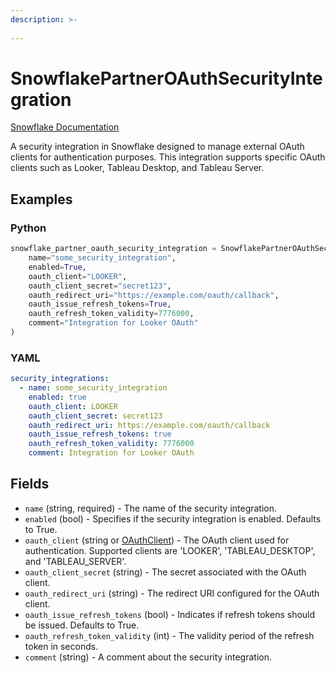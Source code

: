 ```yaml
---
description: >-
  
---
```


# SnowflakePartnerOAuthSecurityIntegration

[Snowflake Documentation](https://docs.snowflake.com/en/sql-reference/sql/create-security-integration.html)

A security integration in Snowflake designed to manage external OAuth clients for authentication purposes.
This integration supports specific OAuth clients such as Looker, Tableau Desktop, and Tableau Server.


## Examples

### Python

```python
snowflake_partner_oauth_security_integration = SnowflakePartnerOAuthSecurityIntegration(
    name="some_security_integration",
    enabled=True,
    oauth_client="LOOKER",
    oauth_client_secret="secret123",
    oauth_redirect_uri="https://example.com/oauth/callback",
    oauth_issue_refresh_tokens=True,
    oauth_refresh_token_validity=7776000,
    comment="Integration for Looker OAuth"
)
```


### YAML

```yaml
security_integrations:
  - name: some_security_integration
    enabled: true
    oauth_client: LOOKER
    oauth_client_secret: secret123
    oauth_redirect_uri: https://example.com/oauth/callback
    oauth_issue_refresh_tokens: true
    oauth_refresh_token_validity: 7776000
    comment: Integration for Looker OAuth
```


## Fields

* `name` (string, required) - The name of the security integration.
* `enabled` (bool) - Specifies if the security integration is enabled. Defaults to True.
* `oauth_client` (string or [OAuthClient](oauth_client.md)) - The OAuth client used for authentication. Supported clients are 'LOOKER', 'TABLEAU_DESKTOP', and 'TABLEAU_SERVER'.
* `oauth_client_secret` (string) - The secret associated with the OAuth client.
* `oauth_redirect_uri` (string) - The redirect URI configured for the OAuth client.
* `oauth_issue_refresh_tokens` (bool) - Indicates if refresh tokens should be issued. Defaults to True.
* `oauth_refresh_token_validity` (int) - The validity period of the refresh token in seconds.
* `comment` (string) - A comment about the security integration.


